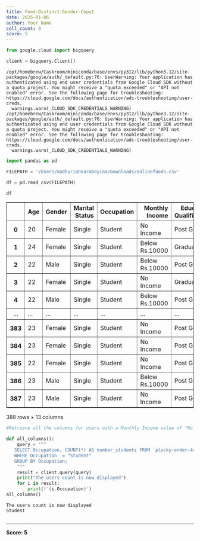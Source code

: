 ```yaml
---
title: Food-Distinct-Gender-Copy1
date: 2025-01-06
author: Your Name
cell_count: 9
score: 5
---
```


```python
from google.cloud import bigquery
```


```python
client = bigquery.Client()
```

    /opt/homebrew/Caskroom/miniconda/base/envs/py312/lib/python3.12/site-packages/google/auth/_default.py:76: UserWarning: Your application has authenticated using end user credentials from Google Cloud SDK without a quota project. You might receive a "quota exceeded" or "API not enabled" error. See the following page for troubleshooting: https://cloud.google.com/docs/authentication/adc-troubleshooting/user-creds. 
      warnings.warn(_CLOUD_SDK_CREDENTIALS_WARNING)
    /opt/homebrew/Caskroom/miniconda/base/envs/py312/lib/python3.12/site-packages/google/auth/_default.py:76: UserWarning: Your application has authenticated using end user credentials from Google Cloud SDK without a quota project. You might receive a "quota exceeded" or "API not enabled" error. See the following page for troubleshooting: https://cloud.google.com/docs/authentication/adc-troubleshooting/user-creds. 
      warnings.warn(_CLOUD_SDK_CREDENTIALS_WARNING)



```python
import pandas as pd
```


```python
FILEPATH = '/Users/madhuriankaraboyina/Downloads/onlinefoods.csv'
```


```python
df = pd.read_csv(FILEPATH)
```


```python
df
```




<div>
<style scoped>
    .dataframe tbody tr th:only-of-type {
        vertical-align: middle;
    }

    .dataframe tbody tr th {
        vertical-align: top;
    }

    .dataframe thead th {
        text-align: right;
    }
</style>
<table border="1" class="dataframe">
  <thead>
    <tr style="text-align: right;">
      <th></th>
      <th>Age</th>
      <th>Gender</th>
      <th>Marital Status</th>
      <th>Occupation</th>
      <th>Monthly Income</th>
      <th>Educational Qualifications</th>
      <th>Family size</th>
      <th>latitude</th>
      <th>longitude</th>
      <th>Pin code</th>
      <th>Output</th>
      <th>Feedback</th>
      <th>Unnamed: 12</th>
    </tr>
  </thead>
  <tbody>
    <tr>
      <th>0</th>
      <td>20</td>
      <td>Female</td>
      <td>Single</td>
      <td>Student</td>
      <td>No Income</td>
      <td>Post Graduate</td>
      <td>4</td>
      <td>12.9766</td>
      <td>77.5993</td>
      <td>560001</td>
      <td>Yes</td>
      <td>Positive</td>
      <td>Yes</td>
    </tr>
    <tr>
      <th>1</th>
      <td>24</td>
      <td>Female</td>
      <td>Single</td>
      <td>Student</td>
      <td>Below Rs.10000</td>
      <td>Graduate</td>
      <td>3</td>
      <td>12.9770</td>
      <td>77.5773</td>
      <td>560009</td>
      <td>Yes</td>
      <td>Positive</td>
      <td>Yes</td>
    </tr>
    <tr>
      <th>2</th>
      <td>22</td>
      <td>Male</td>
      <td>Single</td>
      <td>Student</td>
      <td>Below Rs.10000</td>
      <td>Post Graduate</td>
      <td>3</td>
      <td>12.9551</td>
      <td>77.6593</td>
      <td>560017</td>
      <td>Yes</td>
      <td>Negative</td>
      <td>Yes</td>
    </tr>
    <tr>
      <th>3</th>
      <td>22</td>
      <td>Female</td>
      <td>Single</td>
      <td>Student</td>
      <td>No Income</td>
      <td>Graduate</td>
      <td>6</td>
      <td>12.9473</td>
      <td>77.5616</td>
      <td>560019</td>
      <td>Yes</td>
      <td>Positive</td>
      <td>Yes</td>
    </tr>
    <tr>
      <th>4</th>
      <td>22</td>
      <td>Male</td>
      <td>Single</td>
      <td>Student</td>
      <td>Below Rs.10000</td>
      <td>Post Graduate</td>
      <td>4</td>
      <td>12.9850</td>
      <td>77.5533</td>
      <td>560010</td>
      <td>Yes</td>
      <td>Positive</td>
      <td>Yes</td>
    </tr>
    <tr>
      <th>...</th>
      <td>...</td>
      <td>...</td>
      <td>...</td>
      <td>...</td>
      <td>...</td>
      <td>...</td>
      <td>...</td>
      <td>...</td>
      <td>...</td>
      <td>...</td>
      <td>...</td>
      <td>...</td>
      <td>...</td>
    </tr>
    <tr>
      <th>383</th>
      <td>23</td>
      <td>Female</td>
      <td>Single</td>
      <td>Student</td>
      <td>No Income</td>
      <td>Post Graduate</td>
      <td>2</td>
      <td>12.9766</td>
      <td>77.5993</td>
      <td>560001</td>
      <td>Yes</td>
      <td>Positive</td>
      <td>Yes</td>
    </tr>
    <tr>
      <th>384</th>
      <td>23</td>
      <td>Female</td>
      <td>Single</td>
      <td>Student</td>
      <td>No Income</td>
      <td>Post Graduate</td>
      <td>4</td>
      <td>12.9854</td>
      <td>77.7081</td>
      <td>560048</td>
      <td>Yes</td>
      <td>Positive</td>
      <td>Yes</td>
    </tr>
    <tr>
      <th>385</th>
      <td>22</td>
      <td>Female</td>
      <td>Single</td>
      <td>Student</td>
      <td>No Income</td>
      <td>Post Graduate</td>
      <td>5</td>
      <td>12.9850</td>
      <td>77.5533</td>
      <td>560010</td>
      <td>Yes</td>
      <td>Positive</td>
      <td>Yes</td>
    </tr>
    <tr>
      <th>386</th>
      <td>23</td>
      <td>Male</td>
      <td>Single</td>
      <td>Student</td>
      <td>Below Rs.10000</td>
      <td>Post Graduate</td>
      <td>2</td>
      <td>12.9770</td>
      <td>77.5773</td>
      <td>560009</td>
      <td>Yes</td>
      <td>Positive</td>
      <td>Yes</td>
    </tr>
    <tr>
      <th>387</th>
      <td>23</td>
      <td>Male</td>
      <td>Single</td>
      <td>Student</td>
      <td>No Income</td>
      <td>Post Graduate</td>
      <td>5</td>
      <td>12.8988</td>
      <td>77.5764</td>
      <td>560078</td>
      <td>Yes</td>
      <td>Positive</td>
      <td>Yes</td>
    </tr>
  </tbody>
</table>
<p>388 rows × 13 columns</p>
</div>




```python
#Retrieve all the columns for users with a Monthly Income value of "No Income."
```


```python
def all_columns():
    query = """
   SELECT Occupation, COUNT(*) AS number_students FROM `plucky-order-444214-g8.student_data.online_food` 
   WHERE Occupation  = "Student"
   GROUP BY Occupation;
    """
    result = client.query(query)
    print("The users count is now displayed")
    for i in result:
        print(f'{i.Occupation}')
all_columns()
```

    The users count is now displayed
    Student



```python

```


---
**Score: 5**
